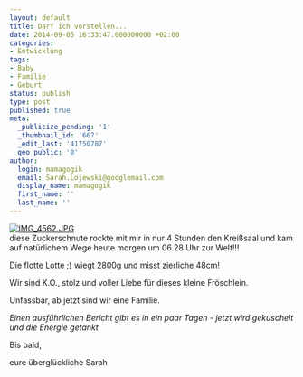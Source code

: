 ```yaml
---
layout: default
title: Darf ich vorstellen...
date: 2014-09-05 16:33:47.000000000 +02:00
categories:
- Entwicklung
tags:
- Baby
- Familie
- Geburt
status: publish
type: post
published: true
meta:
  _publicize_pending: '1'
  _thumbnail_id: '667'
  _edit_last: '41750787'
  geo_public: '0'
author:
  login: mamagogik
  email: Sarah.Lojewski@googlemail.com
  display_name: mamagogik
  first_name: ''
  last_name: ''
---
```

<p><a href="https://mamagogik.files.wordpress.com/2014/09/img_4562.jpg"><img class="alignnone size-full" src="http://0.0.0.0:4000/images/img_4562.jpg" alt="IMG_4562.JPG" /></a><br />
diese Zuckerschnute rockte mit mir in nur 4 Stunden den Kreißsaal und kam auf natürlichem Wege heute morgen um 06.28 Uhr zur Welt!!!</p>
<p>Die flotte Lotte ;) wiegt 2800g und misst zierliche 48cm!</p>
<p>Wir sind K.O., stolz und voller Liebe für dieses kleine Fröschlein.</p>
<p>Unfassbar, ab jetzt sind wir eine Familie.</p>
<p><em>Einen ausführlichen Bericht gibt es in ein paar Tagen - jetzt wird gekuschelt und die Energie getankt</em></p>
<p>Bis bald,</p>
<p>eure überglückliche Sarah</p>
